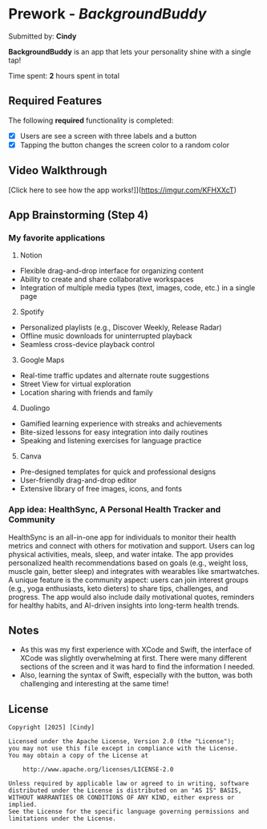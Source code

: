 # Prework - *BackgroundBuddy*

Submitted by: **Cindy**

**BackgroundBuddy** is an app that lets your personality shine with a single tap!

Time spent: **2** hours spent in total

## Required Features

The following **required** functionality is completed:

- [X] Users are see a screen with three labels and a button
- [X] Tapping the button changes the screen color to a random color
 
## Video Walkthrough

[Click here to see how the app works!]](https://imgur.com/KFHXXcT)

## App Brainstorming (Step 4)

### My favorite applications
1. Notion
- Flexible drag-and-drop interface for organizing content
- Ability to create and share collaborative workspaces
- Integration of multiple media types (text, images, code, etc.) in a single page

2. Spotify
- Personalized playlists (e.g., Discover Weekly, Release Radar)
- Offline music downloads for uninterrupted playback
- Seamless cross-device playback control

3. Google Maps
- Real-time traffic updates and alternate route suggestions
- Street View for virtual exploration
- Location sharing with friends and family

4. Duolingo
- Gamified learning experience with streaks and achievements
- Bite-sized lessons for easy integration into daily routines
- Speaking and listening exercises for language practice

5. Canva
- Pre-designed templates for quick and professional designs
- User-friendly drag-and-drop editor
- Extensive library of free images, icons, and fonts

### App idea: HealthSync, A Personal Health Tracker and Community
HealthSync is an all-in-one app for individuals to monitor their health metrics and connect with others for motivation and support. Users can log physical activities, meals, sleep, and water intake. The app provides personalized health recommendations based on goals (e.g., weight loss, muscle gain, better sleep) and integrates with wearables like smartwatches. A unique feature is the community aspect: users can join interest groups (e.g., yoga enthusiasts, keto dieters) to share tips, challenges, and progress. The app would also include daily motivational quotes, reminders for healthy habits, and AI-driven insights into long-term health trends.

## Notes

- As this was my first experience with XCode and Swift, the interface of XCode was slightly overwhelming at first. There were many different sections of the screen and it was hard to find the information I needed.
- Also, learning the syntax of Swift, especially with the button, was both challenging and interesting at the same time!

## License

    Copyright [2025] [Cindy]

    Licensed under the Apache License, Version 2.0 (the "License");
    you may not use this file except in compliance with the License.
    You may obtain a copy of the License at

        http://www.apache.org/licenses/LICENSE-2.0

    Unless required by applicable law or agreed to in writing, software
    distributed under the License is distributed on an "AS IS" BASIS,
    WITHOUT WARRANTIES OR CONDITIONS OF ANY KIND, either express or implied.
    See the License for the specific language governing permissions and
    limitations under the License.
